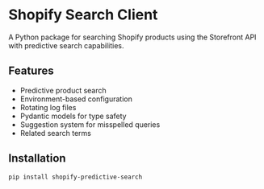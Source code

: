 # Shopify Search Client

A Python package for searching Shopify products using the Storefront API with predictive search capabilities.

## Features

- Predictive product search
- Environment-based configuration
- Rotating log files
- Pydantic models for type safety
- Suggestion system for misspelled queries
- Related search terms

## Installation

```bash
pip install shopify-predictive-search
```
